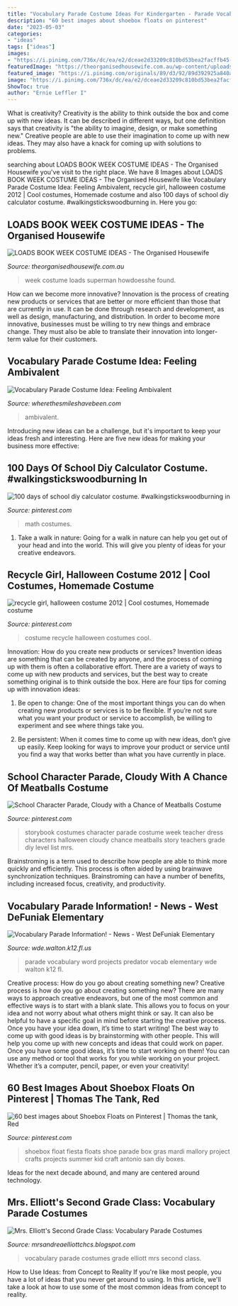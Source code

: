 ```yaml
---
title: "Vocabulary Parade Costume Ideas For Kindergarten - Parade Vocabulary Word Projects Predator Vocab Elementary Wde Walton K12 Fl"
description: "60 best images about shoebox floats on pinterest"
date: "2023-05-03"
categories:
- "ideas"
tags: ["ideas"]
images:
- "https://i.pinimg.com/736x/dc/ea/e2/dceae2d33209c810bd53bea2facffb45--girl-halloween-costumes-halloween-ideas.jpg"
featuredImage: "https://theorganisedhousewife.com.au/wp-content/uploads/2017/08/9747faf7a72aa22e4a9b6faabf17d869.jpg"
featured_image: "https://i.pinimg.com/originals/89/d3/92/89d392925a840a9f3eaf1b7c9d14fd53.jpg"
image: "https://i.pinimg.com/736x/dc/ea/e2/dceae2d33209c810bd53bea2facffb45--girl-halloween-costumes-halloween-ideas.jpg"
ShowToc: true
author: "Ernie Leffler I"
---
```



What is creativity?
Creativity is the ability to think outside the box and come up with new ideas. It can be described in different ways, but one definition says that creativity is "the ability to imagine, design, or make something new." Creative people are able to use their imagination to come up with new ideas. They may also have a knack for coming up with solutions to problems.

	

		
searching about LOADS BOOK WEEK COSTUME IDEAS - The Organised Housewife you've visit to the right place. We have 8 Images about LOADS BOOK WEEK COSTUME IDEAS - The Organised Housewife like Vocabulary Parade Costume Idea: Feeling Ambivalent, recycle girl, halloween costume 2012 | Cool costumes, Homemade costume and also 100 days of school diy calculator costume. #walkingstickswoodburning in. Here you go:
		
    
## LOADS BOOK WEEK COSTUME IDEAS - The Organised Housewife

<img loading=lazy src="https://theorganisedhousewife.com.au/wp-content/uploads/2017/08/9747faf7a72aa22e4a9b6faabf17d869.jpg" onerror="this.onerror=null;this.src='https://tse2.mm.bing.net/th?id=OIP._TNG26ECZ6GdM0pMiyVn2gHaN0&amp;pid=15.1';" alt="LOADS BOOK WEEK COSTUME IDEAS - The Organised Housewife">

_Source: theorganisedhousewife.com.au_

>week costume loads superman howdoesshe found. 

	

How can we become more innovative?
Innovation is the process of creating new products or services that are better or more efficient than those that are currently in use. It can be done through research and development, as well as design, manufacturing, and distribution. In order to become more innovative, businesses must be willing to try new things and embrace change. They must also be able to translate their innovation into longer-term value for their customers.

    
## Vocabulary Parade Costume Idea: Feeling Ambivalent

<img loading=lazy src="https://i0.wp.com/www.wherethesmileshavebeen.com/wp-content/uploads/2019/02/Vocabulary-Parade-Costume-Ambivalent-Pointing.jpg?w=1129&amp;ssl=1" onerror="this.onerror=null;this.src='https://tse4.mm.bing.net/th?id=OIP.lxrh1rKQ6uLEReJtB5k03QHaKe&amp;pid=15.1';" alt="Vocabulary Parade Costume Idea: Feeling Ambivalent">

_Source: wherethesmileshavebeen.com_

>ambivalent. 

	

Introducing new ideas can be a challenge, but it's important to keep your ideas fresh and interesting. Here are five new ideas for making your business more effective:

    
## 100 Days Of School Diy Calculator Costume. #walkingstickswoodburning In

<img loading=lazy src="https://i.pinimg.com/originals/8a/06/26/8a062638f1ce0b4d74cc9f466dc7acc8.jpg" onerror="this.onerror=null;this.src='https://tse4.mm.bing.net/th?id=OIP.k-ho7qNBp4jCq9P1TLm9eQHaNK&amp;pid=15.1';" alt="100 days of school diy calculator costume. #walkingstickswoodburning in">

_Source: pinterest.com_

>math costumes. 

	

1) Take a walk in nature: Going for a walk in nature can help you get out of your head and into the world. This will give you plenty of ideas for your creative endeavors.

    
## Recycle Girl, Halloween Costume 2012 | Cool Costumes, Homemade Costume

<img loading=lazy src="https://i.pinimg.com/736x/dc/ea/e2/dceae2d33209c810bd53bea2facffb45--girl-halloween-costumes-halloween-ideas.jpg" onerror="this.onerror=null;this.src='https://tse3.mm.bing.net/th?id=OIP.1brLVyxvl0ps40vM74EtpQHaJ4&amp;pid=15.1';" alt="recycle girl, halloween costume 2012 | Cool costumes, Homemade costume">

_Source: pinterest.com_

>costume recycle halloween costumes cool. 

	

Innovation: How do you create new products or services?
Invention ideas are something that can be created by anyone, and the process of coming up with them is often a collaborative effort. There are a variety of ways to come up with new products and services, but the best way to create something original is to think outside the box. Here are four tips for coming up with innovation ideas:
1. Be open to change: One of the most important things you can do when creating new products or services is to be flexible. If you’re not sure what you want your product or service to accomplish, be willing to experiment and see where things take you.

2. Be persistent: When it comes time to come up with new ideas, don’t give up easily. Keep looking for ways to improve your product or service until you find a way that works better than what you have currently in place.

    
## School Character Parade, Cloudy With A Chance Of Meatballs Costume

<img loading=lazy src="https://i.pinimg.com/originals/89/d3/92/89d392925a840a9f3eaf1b7c9d14fd53.jpg" onerror="this.onerror=null;this.src='https://tse4.mm.bing.net/th?id=OIP.0vYPppXvX1XhY-AxoYZk_AHaNK&amp;pid=15.1';" alt="School Character Parade, Cloudy with a Chance of Meatballs Costume">

_Source: pinterest.com_

>storybook costumes character parade costume week teacher dress characters halloween cloudy chance meatballs story teachers grade diy level list mrs. 

	

Brainstroming is a term used to describe how people are able to think more quickly and efficiently. This process is often aided by using brainwave synchronization techniques. Brainstroming can have a number of benefits, including increased focus, creativity, and productivity.

    
## Vocabulary Parade Information! - News - West DeFuniak Elementary

<img loading=lazy src="https://wde.walton.k12.fl.us/?a=Files.Image&amp;Image_id=39DEFE86-FB63-42FA-B85C-9ED826198E28&amp;ImageSize=Social" onerror="this.onerror=null;this.src='https://tse4.mm.bing.net/th?id=OIP.iEs8yvgr8WeeVV6b_turXwHaLH&amp;pid=15.1';" alt="Vocabulary Parade Information! - News - West DeFuniak Elementary">

_Source: wde.walton.k12.fl.us_

>parade vocabulary word projects predator vocab elementary wde walton k12 fl. 

	

Creative process: How do you go about creating something new?
Creative process is how do you go about creating something new? There are many ways to approach creative endeavors, but one of the most common and effective ways is to start with a blank slate. This allows you to focus on your idea and not worry about what others might think or say. It can also be helpful to have a specific goal in mind before starting the creative process. Once you have your idea down, it’s time to start writing! The best way to come up with good ideas is by brainstorming with other people. This will help you come up with new concepts and ideas that could work on paper. Once you have some good ideas, it’s time to start working on them! You can use any method or tool that works for you while working on your project. Whether it’s a computer, pencil, paper, or even your creativity!

    
## 60 Best Images About Shoebox Floats On Pinterest | Thomas The Tank, Red

<img loading=lazy src="https://s-media-cache-ak0.pinimg.com/736x/5e/87/da/5e87dac79c1d814e34a2f0833acefaf7.jpg" onerror="this.onerror=null;this.src='https://tse2.mm.bing.net/th?id=OIP.iy0aFGsrPojI6qr3xcdjXAHaJ3&amp;pid=15.1';" alt="60 best images about Shoebox Floats on Pinterest | Thomas the tank, Red">

_Source: pinterest.com_

>shoebox float fiesta floats shoe parade box gras mardi mallory project crafts projects summer kid craft antonio san diy boxes. 

	

Ideas for the next decade abound, and many are centered around technology.

    
## Mrs. Elliott&#039;s Second Grade Class: Vocabulary Parade Costumes

<img loading=lazy src="http://4.bp.blogspot.com/-hpYVzTz6hpI/T6M4bL2UL_I/AAAAAAAAAeU/-XDzWzjMoRk/s1600/hannah.JPG" onerror="this.onerror=null;this.src='https://tse2.mm.bing.net/th?id=OIP.1X1HfUBhCaBc-WPn2bWB2QHaJ4&amp;pid=15.1';" alt="Mrs. Elliott&#039;s Second Grade Class: Vocabulary Parade Costumes">

_Source: mrsandreaelliottchcs.blogspot.com_

>vocabulary parade costumes grade elliott mrs second class. 

	

How to Use Ideas: from Concept to Reality
If you're like most people, you have a lot of ideas that you never get around to using. In this article, we'll take a look at how to use some of the most common ideas from concept to reality.

